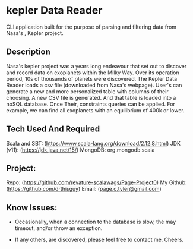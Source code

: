 # kepler Data Reader
CLI application built for the purpose of parsing and filtering data from Nasa's , Kepler project. 

## Description
Nasa's kepler project was a years long endeavour that set out to discover and record data on exoplanets within the Milky Way. Over its operation period, 10s of thousands of planets were discovered.  The Kepler Data Reader loads a csv file (downloaded from Nasa's webpage). User's can generate a new and more personalized table with columns of their choosing.  A new CSV file is generated.  And that table is loaded into a noSQL database.  Once Their,  constraints queries can be applied.  For example, we can find all exoplanets with an equilibrium of 400k or lower. 

## Tech Used And Required
Scala and SBT: (https://www.scala-lang.org/download/2.12.8.html)
JDK (v11): (https://jdk.java.net/15/)
MongoDB: org.mongodb.scala


## Project:
Repo: (https://github.com/revature-scalawags/Page-Project0)
My Github: (https://github.com/drthisguy)
Email: (page.c.tyler@gmail.com)

## Know Issues:
- Occasionally, when a connection to the database is slow, the may timeout, and/or throw an exception. 

- If any others, are discovered, please feel free to contact me.  Cheers. 
